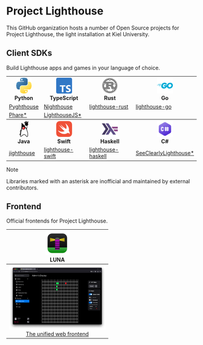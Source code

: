 # Project Lighthouse

This GitHub organization hosts a number of Open Source projects for Project Lighthouse, the light installation at Kiel University.

## Client SDKs

Build Lighthouse apps and games in your language of choice.

<div align="center">
  <table>
    <tr>
      <th>
        <div align="center">
          <img src="images/python.png" height="42"><br>
          Python
        </div>
      </th>
      <th>
        <div align="center">
          <img src="images/typescript.png" height="42"><br>
          TypeScript
        </div>
      </th>
      <th>
        <div align="center">
          <img src="images/rust.png" height="42"><br>
          Rust
        </div>
      </th>
      <th>
        <div align="center">
          <img src="images/go.png" height="42"><br>
          Go
        </div>
      </th>
    </tr>
    <tr>
      <td>
        <a href="https://github.com/ProjectLighthouseCAU/pyghthouse">Pyghthouse</a>
      </td>
      <td>
        <a href="https://github.com/ProjectLighthouseCAU/nighthouse">Nighthouse</a>
      </td>
      <td>
        <a href="https://github.com/ProjectLighthouseCAU/lighthouse-rust">lighthouse-rust</a>
      </td>
      <td>
        <a href="https://github.com/ProjectLighthouseCAU/lighthouse-go">lighthouse-go</a>
      </td>
    </tr>
    <tr>
      <td>
        <a href="https://github.com/fwcd/phare">Phare*</a>
      </td>
      <td>
        <a href="https://github.com/H1ghbre4k3r/lighthouse.js">LighthouseJS*</a>
      </td>
      <td></td>
      <td></td>
    </tr>
    <tr>
      <th>
        <div align="center">
          <img src="images/duke.png" height="42"><br>
          Java
        </div>
      </th>
      <th>
        <div align="center">
          <img src="images/swift.png" height="42"><br>
          Swift
        </div>
      </th>
      <th>
        <div align="center">
          <img src="images/haskell.png" height="42"><br>
          Haskell
        </div>
      </th>
      <th>
        <div align="center">
          <img src="images/c-sharp.png" height="42"><br>
          C#
        </div>
      </th>
    </tr>
    <tr>
      <td>
        <a href="https://github.com/ProjectLighthouseCAU/jighthouse">jighthouse</a>
      </td>
      <td>
        <a href="https://github.com/ProjectLighthouseCAU/lighthouse-swift">lighthouse-swift</a>
      </td>
      <td>
        <a href="https://github.com/ProjectLighthouseCAU/lighthouse-haskell">lighthouse-haskell</a>
      </td>
      <td>
        <a href="https://github.com/jnccd/see-clearly-lighthouse">SeeClearlyLighthouse*</a>
      </td>
    </tr>
  </table>
</div>

> [!NOTE]
> Libraries marked with an asterisk are inofficial and maintained by external contributors.

## Frontend

Official frontends for Project Lighthouse.

<div align="center">
  <table>
    <thead>
      <tr>
        <th>
          <div align="center">
            <img src="images/luna.svg" height="64"><br>
            LUNA
          </div>
        </th>
      </tr>
    </thead>
    <tbody>
      <tr>
        <td>
          <div align="center">
            <a href="https://github.com/ProjectLighthouseCAU/luna"><img src="images/luna-screenshot.png" width="256" alt="LUNA Screenshot"><br>The unified web frontend</a>
          </div>
        </td>
      </tr>
    </tbody>
  </table>
</div>
